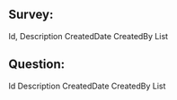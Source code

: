 ﻿Survey:
------
Id,
Description
CreatedDate
CreatedBy
List<Question>

Question:
---------
Id
Description
CreatedDate
CreatedBy
List<Survey>

